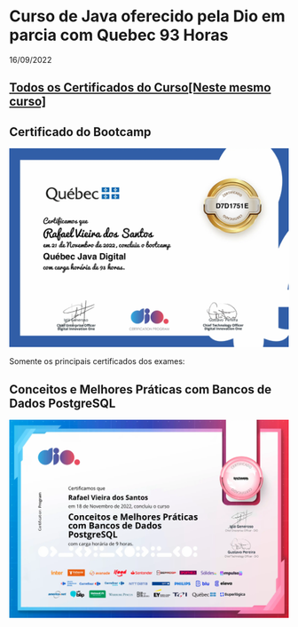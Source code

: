 # Curso de Java oferecido pela Dio em parcia com Quebec 93 Horas
16/09/2022
## [Todos os Certificados do Curso[Neste mesmo curso]](certificados)

## Certificado do Bootcamp
![Quebec](imgCertificados/20221121_QuebecJavaDigital_93h.png)

Somente os principais certificados dos exames:

## Conceitos e Melhores Práticas com Bancos de Dados PostgreSQL
![PostgreSQL](imgCertificados/20221118_Banco_de_Dados_PostgreSQL.png)



